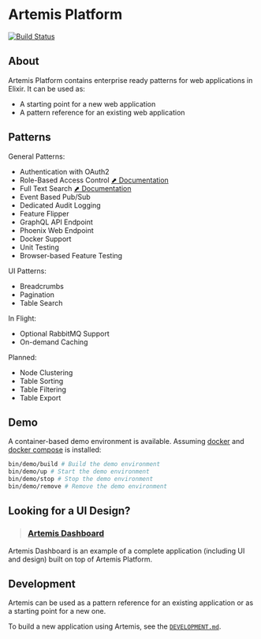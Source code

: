 # Artemis Platform

[![Build Status](https://travis-ci.com/chrislaskey/artemis_platform.svg?branch=master)](https://travis-ci.com/chrislaskey/artemis_platform)

## About

Artemis Platform contains enterprise ready patterns for web applications in Elixir. It can be used as:

- A starting point for a new web application
- A pattern reference for an existing web application

## Patterns

General Patterns:

- Authentication with OAuth2
- Role-Based Access Control [⬈ Documentation](https://github.com/chrislaskey/artemis_platform/wiki/Role-Based-Access-Control)
- Full Text Search [⬈ Documentation](https://github.com/chrislaskey/artemis_platform/wiki/Full-Text-Search)
- Event Based Pub/Sub
- Dedicated Audit Logging
- Feature Flipper
- GraphQL API Endpoint
- Phoenix Web Endpoint
- Docker Support
- Unit Testing
- Browser-based Feature Testing

UI Patterns:

- Breadcrumbs
- Pagination
- Table Search

In Flight:

- Optional RabbitMQ Support
- On-demand Caching

Planned:

- Node Clustering
- Table Sorting
- Table Filtering
- Table Export

## Demo

A container-based demo environment is available. Assuming [docker](https://www.docker.com/) and [docker compose](https://docs.docker.com/compose/) is installed:

```bash
bin/demo/build # Build the demo environment
bin/demo/up # Start the demo environment
bin/demo/stop # Stop the demo environment
bin/demo/remove # Remove the demo environment
```

## Looking for a UI Design?

> ### [Artemis Dashboard](https://github.com/chrislaskey/artemis_dashboard)

Artemis Dashboard is an example of a complete application (including UI and design) built on top of Artemis Platform.

## Development

Artemis can be used as a pattern reference for an existing application or as a starting point for a new one.

To build a new application using Artemis, see the [`DEVELOPMENT.md`](DEVELOPMENT.md).

